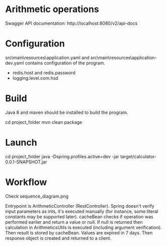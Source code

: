 # Arithmetic operations

Swagger API documentation: http://localhost:8080/v2/api-docs

# Configuration

src\main\resources\application.yaml and src\main\resources\application-dev.yaml contains configuration of the program.

- redis.host and redis.password
- logging.level.com.hsd

# Build

Java 8 and maven should be installed to build the program.

cd project_folder
mvn clean package

# Launch

cd project_folder
java -Dspring.profiles.active=dev -jar target/calculator-0.0.1-SNAPSHOT.jar

# Workflow

Check sequence_diagram.png

Entrypoint is ArithmeticController (RestController). Spring doesn't verify input parameters as ints, it's executed manually (for instance, some literal constants may be supported later).
cacheBean checks if operation was performed earlier and return a value or null.
If null is returned then calculation in ArithmeticsUtils is executed (including argument verification). 
Then result is stored by cacheBean. Values are expired in 7 days.
Then response object is created and returned to a client.

